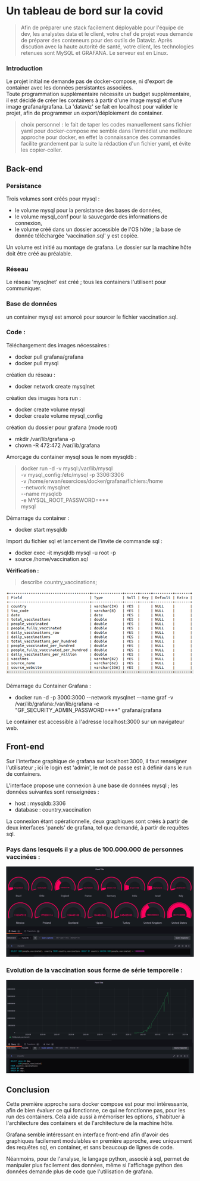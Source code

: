 # **Un tableau de bord sur la covid**

> Afin de préparer une stack facilement déployable pour l'équipe de dev, les analystes data et le client, votre chef de projet vous demande de préparer des conteneurs pour des outils de Dataviz. Après discution avec la haute autorité de santé, votre client, les technologies retenues sont MySQL et GRAFANA. Le serveur est en Linux.

### **Introduction**  

Le projet initial ne demande pas de docker-compose, ni d'export de container avec les données persistantes associées.  
Toute programmation supplémentaire nécessite un budget supplémentaire, il est décidé de créer les containers à partir d'une image mysql et d'une image grafana/grafana. La 'dataviz' se fait en localhost pour valider le projet, afin de programmer un export/déploiement de container.

> choix personnel : le fait de taper les codes manuellement sans fichier yaml pour docker-compose me semble dans l'immédiat une meilleure approche pour docker, en effet la connaissance des commandes facilite grandement par la suite la rédaction d'un fichier yaml, et évite les copier-coller.  

## **Back-end**


### **Persistance**     

Trois volumes sont créés pour mysql :

- le volume mysql pour la persistance des bases de données,   
- le volume mysql_conf pour la sauvegarde des informations de connexion,
- le volume créé dans un dossier accessible de l'OS hôte ; la base de donnée téléchargée 'vaccination.sql' y est copiée.

Un volume est initié au montage de grafana. Le dossier sur la machine hôte doit être créé au préalable.

### **Réseau**    

Le réseau 'mysqlnet' est créé ; tous les containers l'utilisent pour communiquer. 


### **Base de données**   

un container mysql est amorcé pour sourcer le fichier vaccination.sql.


### **Code :**

Téléchargement des images nécessaires :
- docker pull grafana/grafana   
- docker pull mysql  
  
  
création du réseau :   
- docker network create mysqlnet
    
      
création des images hors run :
- docker create volume mysql
- docker create volume mysql_config 
    
   
création du dossier pour grafana (mode root)
- mkdir /var/lib/grafana -p
- chown -R 472:472 /var/lib/grafana
     
  
Amorçage du container mysql sous le nom mysqldb :
> docker run -d -v mysql:/var/lib/mysql \
  -v mysql_config:/etc/mysql -p 3306:3306 \
  -v /home/erwan/exercices/docker/grafana/fichiers:/home \
  --network mysqlnet \
  --name mysqldb \
  -e MYSQL_ROOT_PASSWORD=*** \
  mysql
     
      
Démarrage du container :
- docker start mysqldb
    
        
Import du fichier sql et lancement de l'invite de commande sql :
- docker exec -it mysqldb mysql -u root -p
- source /home/vaccination.sql
    
        
**Vérification :** 

> describe country_vaccinations;
 
![Getting Started](./images/bdd.png)


Démarrage du Container Grafana :
- docker run -d -p 3000:3000 --network mysqlnet --name graf -v /var/lib/grafana:/var/lib/grafana -e "GF_SECURITY_ADMIN_PASSWORD=***" grafana/grafana

Le container est accessible à l'adresse localhost:3000 sur un navigateur web.


## **Front-end**

Sur l'interface graphique de grafana sur localhost:3000, il faut renseigner l'utilisateur ; ici le login est 'admin', le mot de passe est à définir dans le run de containers.  

L'interface propose une connexion à une base de données mysql ; les données suivantes sont renseignées :
- host : mysqldb:3306
- database : country_vaccination

La connexion étant opérationnelle, deux graphiques sont créés à partir de deux interfaces 'panels' de grafana, tel que demandé, à partir de requêtes sql.


### **Pays dans lesquels il y a plus de 100.000.000 de personnes vaccinées :**  

![Getting Started](./images/graphique1.png)

### **Evolution de la vaccination sous forme de série temporelle :** 

![Getting Started](./images/graphique3.png)



## **Conclusion**  

Cette première approche sans docker compose est pour moi intéressante, afin de bien évaluer ce qui fonctionne, ce qui ne fonctionne pas, pour les run des containers.
Cela aide aussi à mémoriser les options, s'habituer à l'architecture des containers et de l'architecture de la machine hôte.

Grafana semble intéressant en interface front-end afin d'avoir des graphiques facilement modulables en première approche, avec uniquement des requêtes sql, en container, et sans beaucoup de lignes de code.

Néanmoins, pour de l'analyse, le langage python, associé à sql, permet de manipuler plus facilement des données, même si l'affichage python des données demande plus de code que l'utilisation de grafana.